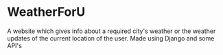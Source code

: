 # WeatherForU
A website which gives info about a required city's weather or the weather updates of the current location of the user. Made using Django and some API's
